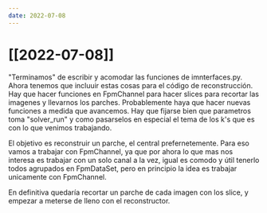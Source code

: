 ```yaml
---
date: 2022-07-08
---
```

# [[2022-07-08]]

"Terminamos" de escribir y acomodar las funciones de imnterfaces.py. Ahora tenemos que incluuir estas cosas para el código de reconstrucción. Hay que hacer funciones en FpmChannel para hacer slices para recortar las imagenes y llevarnos los parches. Probablemente haya que hacer nuevas funciones a medida que avancemos.  Hay que fijarse bien que parametros toma "solver_run" y como pasarselos en especial el tema de los k's que es con lo que venimos trabajando. 

El objetivo es reconstruir un parche, el central prefernetemente. Para eso vamos a trabajar con FpmChannel, ya que por ahora lo que mas nos interesa es trabajar con un solo canal a la vez, igual es comodo y útil tenerlo todos agrupados en FpmDataSet, pero en principio la idea es trabajar unicamente con FpmChannel. 

En definitiva quedaría recortar un parche de cada imagen con los slice, y empezar a meterse de lleno con el reconstructor. 